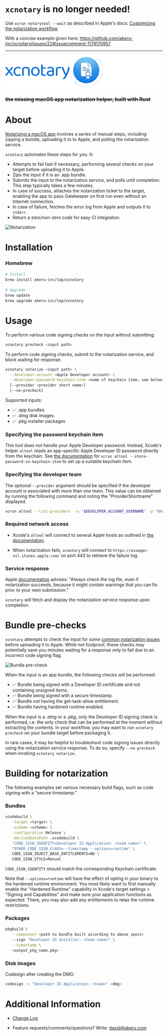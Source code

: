 # `xcnotary` is no longer needed!

Use `xcrun notarytool --wait` as described in Apple's docs: [Customizing the notarization workflow](https://developer.apple.com/documentation/security/notarizing_macos_software_before_distribution/customizing_the_notarization_workflow#3087734)

With a concise example given here: https://github.com/akeru-inc/xcnotary/issues/22#issuecomment-1179170957



---




![logo](/docs/images/logo.png)

### ~~the missing macOS app notarization helper, built with Rust~~

# About

[Notarizing a macOS app](https://developer.apple.com/documentation/xcode/notarizing_macos_software_before_distribution) involves a series of manual steps, including zipping a bundle, uploading it to to Apple, and polling the notarization service.

`xcnotary` automates these steps for you. It:

- Attempts to fail fast if necessary, performing several checks on your target before uploading it to Apple.
- Zips the input if it is an .app bundle.
- Submits the input to the notarization service, and polls until completion. This step typically takes a few minutes.
- In case of success, attaches the notarization ticket to the target, enabling the app to pass Gatekeeper on first run even without an Internet connection.
- In case of failure, fetches the error log from Apple and outputs it to `stderr`.
- Return a zero/non-zero code for easy CI integration.

![Notarization](/docs/images/notarize.png)

# Installation

### Homebrew

```sh
# Install
brew install akeru-inc/tap/xcnotary

# Upgrade
brew update
brew upgrade akeru-inc/tap/xcnotary
```

# Usage

To perform various code signing checks on the input without submitting:

```sh
xcnotary precheck <input path>
```

To perform code signing checks, submit to the notarization service, and block waiting for response:

```sh
xcnotary notarize <input path> \
  --developer-account <Apple Developer account> \
  --developer-password-keychain-item <name of keychain item, see below> \
  [--provider <provider short name>]
  [--no-precheck]
```

Supported inputs:

- ✅ .app bundles
- ✅ .dmg disk images
- ✅ .pkg installer packages

### Specifying the password keychain item

This tool does not handle your Apple Developer password. Instead, Xcode's helper `altool` reads an app-specific Apple Developer ID password directly from the keychain. See [the documentation](https://developer.apple.com/documentation/xcode/notarizing_macos_software_before_distribution/customizing_the_notarization_workflow#3087734) for `xcrun altool --store-password-in-keychain-item` to set up a suitable keychain item.

### Specifying the developer team

The optional `--provider` argument should be specified if the developer account is associated with more than one team. This value can be obtained by running the following command and noting the "ProviderShortname" displayed.

```sh
xcrun altool --list-providers  -u "$DEVELOPER_ACCOUNT_USERNAME" -p "@keychain:$PASSWORD_KEYCHAIN_ITEM"
```

### Required network access

- Xcode's `altool` will connect to several Apple hosts as outlined in [the documentation](https://developer.apple.com/documentation/xcode/notarizing_macos_software_before_distribution/customizing_the_notarization_workflow).

- When notarization fails, `xcnotary` will connect to `https://osxapps-ssl.itunes.apple.com/` on port 443 to retrieve the failure log.

### Service response

Apple [documentation](https://developer.apple.com/documentation/xcode/notarizing_macos_software_before_distribution/customizing_the_notarization_workflow) advises: "Always check the log file, even if notarization succeeds, because it might contain warnings that you can fix prior to your next submission."

`xcnotary` will fetch and display the notarization service response upon completion.


# Bundle pre-checks

`xcnotary` attempts to check the input for some [common notarization issues](https://developer.apple.com/documentation/xcode/notarizing_macos_software_before_distribution/resolving_common_notarization_issues) before uploading it to Apple. While not foolproof, these checks may potentially save you minutes waiting for a response only to fail due to an incorrect code signing flag.

![Bundle pre-check](/docs/images/precheck.png)

When the input is an app bundle, the following checks will be performed:

- ✅ Bundle being signed with a Developer ID certificate and not containing unsigned items.
- ✅ Bundle being signed with a secure timestamp.
- ✅ Bundle *not* having the get-task-allow entitlement.
- ✅ Bundle having hardened runtime enabled.

When the input is a *.dmg* or a *.pkg*, only the Developer ID signing check is performed, i.e. the only check that can be performed at the moment without extracting the contents. In your workflow, you may want to run `xcnotary precheck` on your bundle target before packaging it.

In rare cases, it may be helpful to troubleshoot code signing issues directly using the notarization service response. To do so, specify `--no-precheck` when invoking `xcnotary notarize`.

# Building for notarization

The following examples set various necessary build flags, such as code signing with a "secure timestamp."

### Bundles

```sh
xcodebuild \
   -target <target> \
   -scheme <scheme> \
   -configuration Release \
   -derivedDataPath .xcodebuild \
   "CODE_SIGN_IDENTITY=Developer ID Application: <team name>" \
   "OTHER_CODE_SIGN_FLAGS=--timestamp --options=runtime" \
   CODE_SIGN_INJECT_BASE_ENTITLEMENTS=NO \
   CODE_SIGN_STYLE=Manual
```

`CODE_SIGN_IDENTITY` should match the corresponding Keychain certificate.

Note that `--options=runtime` will have the effect of opting in your binary to the hardened runtime environment. You most likely want to first manually enable the "Hardened Runtime" capability in Xcode's target settings > "Signing and Capabilities" and make sure your application functions as expected. There, you may also add any entitlements to relax the runtime restrictions.

### Packages

```sh
pkgbuild \
   --component <path to bundle built according to above specs>
   --sign "Developer ID Installer: <team name>" \
   --timestamp \
   <output_pkg_name.pkg>
```

### Disk images

Codesign after creating the DMG:

```sh
codesign -s "Developer ID Application: <team>" <dmg>
```

# Additional Information

- [Change Log](CHANGELOG.md)

- Feature requests/comments/questions? Write: david@akeru.com
